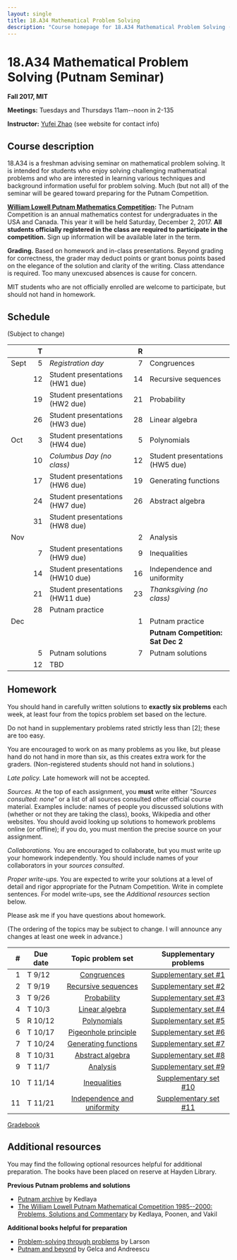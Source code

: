 ```yaml
---
layout: single
title: 18.A34 Mathematical Problem Solving
description: "Course homepage for 18.A34 Mathematical Problem Solving (Putnam Seminar)"
---
```


18.A34 Mathematical Problem Solving (Putnam Seminar)
====================================================

**Fall 2017, MIT**

**Meetings:** Tuesdays and Thursdays 11am--noon in 2-135

**Instructor:** [Yufei Zhao](http://yufeizhao.com) (see website for contact info)

## Course description

18.A34 is a freshman advising seminar on mathematical problem solving. It is intended for students who enjoy solving challenging mathematical problems and who are interested in learning various techniques and background information useful for problem solving. Much (but not all) of the seminar will be geared toward preparing for the Putnam Competition.

**[William Lowell Putnam Mathematics Competition](http://math.scu.edu/putnam/):** The Putnam Competition is an annual mathematics
contest for undergraduates in the USA and Canada.  This year it will be held Saturday, December 2, 2017. **All students officially registered in the class are required to participate in the competition.** Sign up information will be available later in the term.


**Grading.** Based on homework and in-class presentations. Beyond grading for correctness, the grader may deduct points or grant bonus points based on the elegance of the solution and clarity of the writing. Class attendance is required. Too many unexcused absences is cause for concern.

MIT students who are not officially enrolled are welcome to participate, but should not hand in homework.

## Schedule
(Subject to change)

|     | T  |                  | R |  |
|----|---:|------------------|---:|---|
|Sept |  5 | _Registration day_              |  7 | Congruences |
|     | 12 | Student presentations (HW1 due) | 14 | Recursive sequences
|     | 19 | Student presentations (HW2 due) | 21 | Probability
|     | 26 | Student presentations (HW3 due) | 28 | Linear algebra
|Oct  |  3 | Student presentations (HW4 due) |  5 | Polynomials
|     | 10 | _Columbus Day (no class)_     | 12 | Student presentations (HW5 due) |
|     | 17 | Student presentations (HW6 due) | 19 | Generating functions
|     | 24 | Student presentations (HW7 due) | 26 | Abstract algebra
|     | 31 | Student presentations (HW8 due) |
|Nov  |    |                                 |  2 | Analysis
|     |  7 | Student presentations (HW9 due) |  9 | Inequalities
|     | 14 | Student presentations (HW10 due)| 16 | Independence and uniformity
|     | 21 | Student presentations (HW11 due)| 23 | _Thanksgiving (no class)_ |
|     | 28 | Putnam practice |
|Dec  |    |                                 |  1 | Putnam practice
|     |    |                                 |    | **Putnam Competition: Sat Dec 2** |
|     |  5 | Putnam solutions                |  7 | Putnam solutions |
|     | 12 | TBD |


## Homework
You should hand in carefully written solutions to **exactly six problems** each week, at least four from the topics problem set based on the lecture.

Do not hand in supplementary problems rated strictly less than [2]; these are too easy.

You are encouraged to work on as many problems as you like, but please hand do not hand in more than six, as this creates extra work for the graders. (Non-registered students should not hand in solutions.)

_Late policy._ Late homework will not be accepted.

_Sources._ At the top of each assignment, you **must** write either _"Sources consulted: none"_ or a list of all sources consulted other official course material. Examples include: names of people you discussed solutions with (whether or not they are taking the class), books, Wikipedia and other websites. You should avoid looking up solutions to homework problems online (or offline); if you do, you must mention the precise source on your assignment.

_Collaborations._ You are encouraged to collaborate, but you must write up your homework independently. You should include names of your collaborators in your _sources consulted_.

_Proper write-ups._ You are expected to write your solutions at a level of detail and rigor appropriate for the Putnam Competition. Write in complete sentences. For model write-ups, see the _Additional resources_ section below.

Please ask me if you have questions about homework.

(The ordering of the topics may be subject to change. I will announce any changes at least one week in advance.)

|\#| Due date | Topic problem set | Supplementary problems |   
-:|-------|:-----------------:|:------------------------:|
1 | T  9/12 | [Congruences](cong.pdf) | [Supplementary set \#1](hw1.pdf)
2 | T  9/19 | [Recursive sequences](rec.pdf) | [Supplementary set \#2](hw2.pdf)
3 | T  9/26 | [Probability](prob.pdf) | [Supplementary set \#3](hw3.pdf)
4 | T 10/3  | [Linear algebra](linalg.pdf) | [Supplementary set \#4](hw4.pdf)
5 | R 10/12 | [Polynomials](poly.pdf) | [Supplementary set \#5](hw5.pdf)
6 | T 10/17 | [Pigeonhole principle](pigeon.pdf) | [Supplementary set \#6](hw6.pdf)
7 | T 10/24 | [Generating functions](genfn.pdf) | [Supplementary set \#7](hw7.pdf)
8 | T 10/31 | [Abstract algebra](algebra.pdf) | [Supplementary set \#8](hw8.pdf)
9 | T 11/7  | [Analysis](analysis.pdf) | [Supplementary set \#9](hw9.pdf)
10| T 11/14 | [Inequalities](inequalities.pdf) | [Supplementary set \#10](hw10.pdf)
11| T 11/21 | [Independence and uniformity](indep.pdf) | [Supplementary set \#11](hw11.pdf)

[Gradebook](http://stellar.mit.edu/S/course/18/fa17/18.A34/)


## Additional resources

You may find the following optional resources helpful for additional preparation. The books have been placed on reserve at Hayden Library.

**Previous Putnam problems and solutions**

- [Putnam archive](http://kskedlaya.org/putnam-archive/) by Kedlaya
- [The William Lowell Putnam Mathematical Competition 1985--2000: Problems, Solutions and Commentary](https://www.amazon.com/William-Lowell-Mathematical-Competition-1985-2000/dp/0883858274) by Kedlaya, Poonen, and Vakil

**Additional books helpful for preparation**

- [Problem-solving through problems](https://www.amazon.com/Problem-Solving-Through-Problems-Problem-Mathematics/dp/0387961712/) by Larson
- [Putnam and beyond](https://www.amazon.com/Putnam-Beyond-Razvan-Gelca/dp/0387257659/) by Gelca and Andreescu
